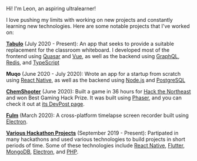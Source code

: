 Hi! I'm Leon, an aspiring ultralearner!

I love pushing my limits with working on new projects and constantly learning new technologies. Here are some notable projects that I've worked on:

[**Tabulo**](https://tabulo.app) (July 2020 - Present): An app that seeks to provide a suitable replacement for the classroom whiteboard. I developed most of the frontend using [Quasar](https://quasar.dev) and [Vue](https://vuejs.org), as well as the backend using [GraphQL](https://graphql.org), [Redis](https://redis.io), and [TypeScript](https://typescriptlang.org)

**Muqo** (June 2020 - July 2020): Wrote an app for a startup from scratch using [React Native](https://reactnative.dev), as well as the backend using [Node.js](https://nodejs.org) and [PostgreSQL](https://postgresql.org)

[**ChemShooter**](https://chemshooter.herokuapp.com) (June 2020): Built a game in 36 hours for [Hack the Northeast](https://hackthenortheast.com) and won Best Gaming Hack Prize. It was built using [Phaser](https://phaser.io), and you can check it out at [its DevPost page](https://devpost.com/software/chemshooter).

[**Fulm**](https://github.com/leonzalion/Fulm) (March 2020): A cross-platform timelapse screen recorder built using [Electron](https://electronjs.org).

[**Various Hackathon Projects**](https://devpost.com/leonzalion) (September 2019 - Present): Partipated in many hackathons and used various technologies to build projects in short periods of time. Some of these technologies include [React Native](https://reactnative.dev), [Flutter](https://flutter.dev), [MongoDB](https://mongodb.com), [Electron](https://electronjs.org), and [PHP](https://php.net).

<!--
**leonzalion/leonzalion** is a ✨ _special_ ✨ repository because its `README.md` (this file) appears on your GitHub profile.

Here are some ideas to get you started:

- 🔭 I’m currently working on ...
- 🌱 I’m currently learning ...
- 👯 I’m looking to collaborate on ...
- 🤔 I’m looking for help with ...
- 💬 Ask me about ...
- 📫 How to reach me: ...
- 😄 Pronouns: ...
- ⚡ Fun fact: ...
-->
